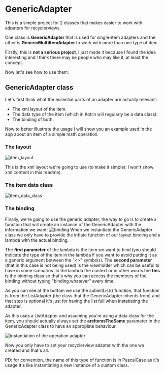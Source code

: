 # GenericAdapter

This is a simple project for 2 classes that makes easier to work with adpaters for recyclerviews.

One class is **GenericAdapter** that is used for single-item adapters and the other is **GenericMultiItemAdapter** to work with more than one type of item.

Firstly, this is **not a serious project**, I just made it because I found the idea interesting and I think there may be people who may like it, at least the concept.

Now let's see how to use them:

## GenericAdapter  class

Let's first think what the essential parts of an adapter are actually relevant:
- The xml layout of the item.
- The data type of the item (which in Kotlin will regularly be a data class).
- The binding of both.

Now to better illustrate the usage I will show you an example used in the app about an item of a simple math operation:

###  The layout
![item_layout](https://user-images.githubusercontent.com/86477169/213011000-de3a436c-2efa-4376-8755-1c6ad792d12d.PNG)

This is the xml layout we're going to use (to make it simpler, I won't show xml content in this readme).

### The item data class
![item_data_class](https://user-images.githubusercontent.com/86477169/213011430-46da9f84-96b1-4fa9-870e-e0823bbdd82b.PNG)

### The binding
Finally, we're going to use the generic adapter, the way to go is to create a function that will create an instance of the GenericAdapter with the information we want:
![binding](https://user-images.githubusercontent.com/86477169/213013201-9a12652e-b937-4457-bd14-60f29aa3d190.PNG)
When we instantiate the GenericAdapter class we only have to provide the inflate function of our layout binding and a lambda with the actual binding.

The **first parameter** of the lambda is the item we want to bind (you should indicate the type of the item in the lambda if you want to avoid putting it as a generic argument between the "<>" symbols).
The **second parameter** (that in this case is not being used) is the viewholder which can be useful to have in some scenarios.
In the lambda the context or in other words the **this** is the binding class so that's why you can access the members of the binding without typing "binding.whatever" every time.

As you can see at the bottom we use the submitList() function, that function is from the ListAdapter (the class that the GenericAdapter inherits from) and that step is optional it's just for having the list full when instatiating the adapter.

As this uses a ListAdapter and assuming you're using a data class for the item, you should actually always set the **areItemsTheSame** parameter in the GenericAdapter class to have an appropiate behaviour.


![instantiation of the operation adapter](https://user-images.githubusercontent.com/86477169/213016492-ad71ff06-613d-46c8-9e59-aae0c08042f1.PNG)

Now you only have to set your recyclerview adapter with the one we created and that's all.

PD: for convention, the name of this type of function is in PascalCase as it's usage it's like instantiating a new instance of a custom class.
